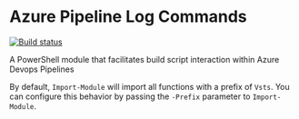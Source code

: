 # Azure Pipeline Log Commands

[![Build status](https://rychard.visualstudio.com/AzurePipelineLogCommands/_apis/build/status/AzurePipelineLogCommands-CI)](https://rychard.visualstudio.com/AzurePipelineLogCommands/_build/latest?definitionId=1)

A PowerShell module that facilitates build script interaction within Azure Devops Pipelines

By default, `Import-Module` will import all functions with a prefix of `Vsts`.
You can configure this behavior by passing the `-Prefix` parameter to `Import-Module`.